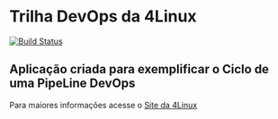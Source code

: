 # Trilha DevOps da 4Linux

<!-- Altere a Flag abaixo com sua URL do Travis -->
[![Build Status](https://travis-ci.org/jessbessi/DevOpsLab-HelloWorld.svg?branch=master)](https://travis-ci.org/jessbessi/DevOpsLab-HelloWorld)


## Aplicação criada para exemplificar o Ciclo de uma PipeLine DevOps


Para maiores informações acesse o [Site da 4Linux](https://www.4linux.com.br/cursos/devops)
